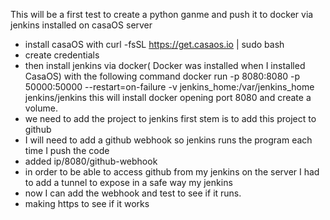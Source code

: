 This will be a first test to create a python ganme and push it to docker via jenkins installed on casaOS server
- install casaOS with curl -fsSL https://get.casaos.io | sudo bash
- create credentials
- then install jenkins via docker( Docker was installed when I installed CasaOS) with the following command
    docker run -p 8080:8080 -p 50000:50000 --restart=on-failure -v jenkins_home:/var/jenkins_home jenkins/jenkins 
    this will install docker opening port 8080 and create a volume.
- we need to add the project to jenkins first stem is to add this project to github
- I will need to add a github webhook so jenkins runs the program each time I push the code 
- added ip/8080/github-webhook 
- in order to be able to access github from my jenkins on the server I had to add a tunnel to expose in a safe way my jenkins
- now I can add the webhook and test to see if it runs.
- making https to see if it works
